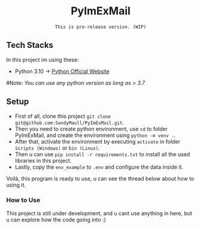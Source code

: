 <div align="center">
  <h1>PyImExMail</h1>
  <code>This is pre-release version. (WIP)</code>
  
</div>



## Tech Stacks


In this project im using these:
- Python 3.10 -> [Python Official Website](https://www.python.org/)

#Note: _You can use any python version as long as > 3.7_

## Setup
- First of all, clone this project ```git clone git@github.com:SandyMaull/PyImExMail.git```.
- Then you need to create python environment, use ```cd``` to folder PyImExMail, and create the environment using ```python -m venv .```.
- After that, activate the environment by executing ```activate``` in folder ```Scripts (Windows)``` or ```bin (Linux)```.
- Then u can use ```pip install -r requirements.txt``` to install all the used libraries in this project.
- Lastly, copy the ```env_example``` to ```.env``` and configure the data inside it.

Voilà, this program is ready to use, u can see the thread below about how to using it.

### How to Use
This project is still under development, and u cant use anything in here, but u can explore how the code going into :)